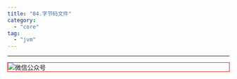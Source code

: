 ```yaml
---
title: "04.字节码文件"
category:
  - "core"
tag:
  - "jvm"
---
```

---

<img style="border:1px red solid; display:block; margin:0 auto;" src="https://tianqingxiaozhu.oss-cn-shenzhen.aliyuncs.com/img/qrcode.jpg" alt="微信公众号" />

